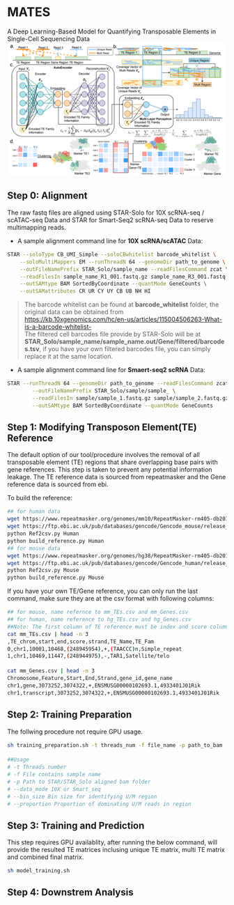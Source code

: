 # MATES
A Deep Learning-Based Model for Quantifying Transposable Elements in Single-Cell Sequencing Data
<img title="Model Overview" alt="Alt text" src="/MATES/figures/Model-figure-01.png">
## Step 0: Alignment
The raw fastq files are aligned using STAR-Solo for 10X scRNA-seq / scATAC-seq Data and STAR for Smart-Seq2 scRNA-seq Data to reserve multimapping reads. 

- A sample alignment command line for **10X scRNA/scATAC** Data:
```sh
STAR --soloType CB_UMI_Simple --soloCBwhitelist barcode_whitelist \
	--soloMultiMappers EM --runThreadN 64 --genomeDir path_to_genome \
	--outFileNamePrefix STAR_Solo/sample_name --readFilesCommand zcat \
	--readFilesIn sample_name_R1_001.fastq.gz sample_name_R3_001.fastq.gz sample_name_R2_001.fastq.gz \
	--outSAMtype BAM SortedByCoordinate --quantMode GeneCounts \
	--outSAMattributes CR UR CY UY CB UB NH HI
```
> The barcode whitelist can be found at **barcode_whitelist** folder, the original data can be obtained from  https://kb.10xgenomics.com/hc/en-us/articles/115004506263-What-is-a-barcode-whitelist- \
> The filtered cell barcodes file provide by STAR-Solo will be at **STAR_Solo/sample_name/sample_name.out/Gene/filtered/barcodes.tsv**, if you have your own filtered barcodes file, you can simply replace it at the same location.

- A sample alignment command line for **Smaert-seq2 scRNA** Data:
```sh
STAR --runThreadN 64 --genomeDir path_to_genome --readFilesCommand zcat \
        --outFileNamePrefix STAR_Solo/sample/sample_ \
        --readFilesIn sample/sample_1.fastq.gz sample/sample_2.fastq.gz \
        --outSAMtype BAM SortedByCoordinate --quantMode GeneCounts
```
## Step 1: Modifying Transposon Element(TE) Reference
The default option of our tool/procedure involves the removal of all transposable element (TE) regions that share overlapping base pairs with gene references. This step is taken to prevent any potential information leakage. The TE reference data is sourced from repeatmasker and the Gene reference data is sourced from ebi.

To build the reference:
```sh
## for human data
wget https://www.repeatmasker.org/genomes/mm10/RepeatMasker-rm405-db20140131/mm10.fa.out.gz 
wget https://ftp.ebi.ac.uk/pub/databases/gencode/Gencode_mouse/release_M10/gencode.vM10.annotation.gtf.gz
python Ref2csv.py Human 
python build_reference.py Human 
## for mouse data
wget https://www.repeatmasker.org/genomes/hg38/RepeatMasker-rm405-db20140131/hg38.fa.out.gz
wget https://ftp.ebi.ac.uk/pub/databases/gencode/Gencode_human/release_40/gencode.v40.primary_assembly.annotation.gtf.gz
python Ref2csv.py Mouse 
python build_reference.py Mouse 
```
If you have your own TE/Gene reference, you can only run the last command, make sure they are at the csv format with following columns:
```sh
## for mouse, name refernce to mm_TEs.csv and mm_Genes.csv
## for human, name reference to hg_TEs.csv and hg_Genes.csv
##Note: The first column of TE reference must be index and score column is optional.
cat mm_TEs.csv | head -n 3
,TE_chrom,start,end,score,strand,TE_Name,TE_Fam
0,chr1,10001,10468,(248945954),+,(TAACCC)n,Simple_repeat
1,chr1,10469,11447,(248944975),-,TAR1,Satellite/telo

cat mm_Genes.csv | head -n 3
Chromosome,Feature,Start,End,Strand,gene_id,gene_name
chr1,gene,3073252,3074322,+,ENSMUSG00000102693.1,4933401J01Rik
chr1,transcript,3073252,3074322,+,ENSMUSG00000102693.1,4933401J01Rik
```

## Step 2: Training Preparation
The follwing procedure not require GPU usage.
```sh
sh training_preparation.sh -t threads_num -f file_name -p path_to_bam --data_mode data_mode --bin_size bin_size --proportion proportion

##Usage
# -t Threads number
# -f File contains sample name
# -p Path to STAR/STAR_Solo aligned bam folder
# --data_mode 10X or Smart_seq
# --bin_size Bin size for identifying U/M region
# --proportion Proportion of dominating U/M reads in region
```

## Step 3: Training and Prediction
This step requires GPU availablity, after running the below command, will provide the resulted TE matrices inclusing unique TE matrix, multi TE matrix and combined final matrix.
``` sh
sh model_training.sh
```

## Step 4: Downstrem Analysis


